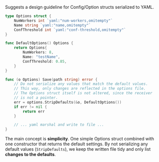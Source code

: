 Suggests a design guideline for Config/Option structs serialized to YAML.

```go
type Options struct {
    NumWorkers int `yaml:"num-workers,omitempty"`
    Name string `yaml:"name,omitempty"`
    ConfThreshold int `yaml:"conf-threshold,omitempty"`
}

func DefaultOptions() Options {
    return Options{
        NumWorkers: 8,
        Name: "testName",
        ConfThreshold: 0.85,
    }
}

func (o Options) Save(path string) error {
    // Do not serialize any values that match the default values.
    // This way, only changes are reflected in the options file.
    // The Options struct itself is not altered, since the receiver
    // is not a pointer.
    err = options.StripDefaults(&o, DefaultOptions())
    if err != nil {
        return err
    }

    // ... yaml marshal and write to file ...
}
```

The main concept is **simplicity**. One simple Options struct combined with one constructor that returns the default settings.
By not serializing any default values (`StripDefaults`), we keep the written file tidy and only list **changes to the defaults**.
